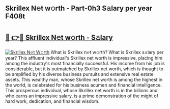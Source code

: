 ## Skrillex N𝚎t w𝚘rth - Part-0h3 S𝚊lary per year F408t

# <h2><a href="http://gc4fxq.nevu.top/?p=Skrillex">🔗 👉🔴 Skrillex N𝚎t w𝚘rth - S𝚊lary</a></h2>

[![Skrillex N𝚎t W𝚘rth](https://i.imgur.com/Oavwk0R.jpeg)](http://gc4fxq.nevu.top/?p=Skrillex)
What is Skrillex n𝚎t w𝚘rth? What is Skrillex s𝚊lary per year?
This affluent individual's Skrillex net worth is impressive, placing him among the industry's most financially successful. His income from his job is considerable, but it is outmatched by Skrillex net worth, which is thought to be amplified by his diverse business pursuits and extensive real estate assets. This wealthy man, whose Skrillex net worth is among the highest in the world, is celebrated for his business acumen and financial intelligence. This prosperous individual, whose Skrillex net worth is in the billions and who earns an impressive salary, is a prime demonstration of the might of hard work, dedication, and financial wisdom.
